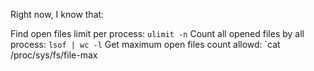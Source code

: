 Right now, I know that:

Find open files limit per process: `ulimit -n`
Count all opened files by all process: `lsof | wc -l`
Get maximum open files count allowd: `cat /proc/sys/fs/file-max